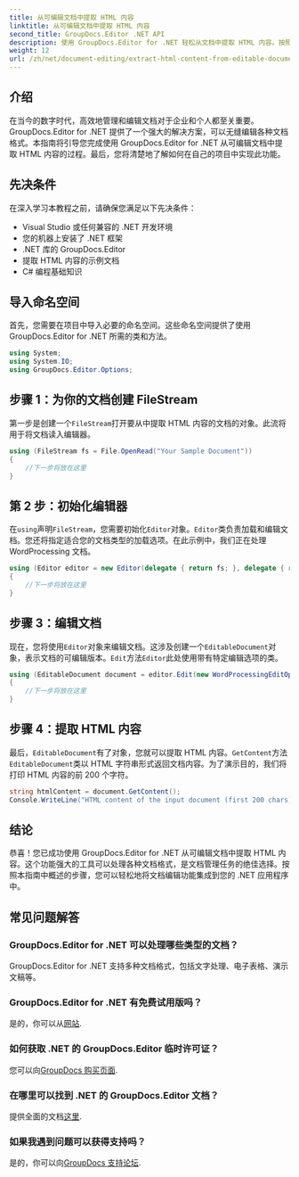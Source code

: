 ```yaml
---
title: 从可编辑文档中提取 HTML 内容
linktitle: 从可编辑文档中提取 HTML 内容
second_title: GroupDocs.Editor .NET API
description: 使用 GroupDocs.Editor for .NET 轻松从文档中提取 HTML 内容。按照我们的详细指南进行无缝集成和文档管理。
weight: 12
url: /zh/net/document-editing/extract-html-content-from-editable-document/
---
```

## 介绍
在当今的数字时代，高效地管理和编辑文档对于企业和个人都至关重要。GroupDocs.Editor for .NET 提供了一个强大的解决方案，可以无缝编辑各种文档格式。本指南将引导您完成使用 GroupDocs.Editor for .NET 从可编辑文档中提取 HTML 内容的过程。最后，您将清楚地了解如何在自己的项目中实现此功能。
## 先决条件
在深入学习本教程之前，请确保您满足以下先决条件：
- Visual Studio 或任何兼容的 .NET 开发环境
- 您的机器上安装了 .NET 框架
- .NET 库的 GroupDocs.Editor
- 提取 HTML 内容的示例文档
- C# 编程基础知识
## 导入命名空间
首先，您需要在项目中导入必要的命名空间。这些命名空间提供了使用 GroupDocs.Editor for .NET 所需的类和方法。
```csharp
using System;
using System.IO;
using GroupDocs.Editor.Options;
```
## 步骤 1：为你的文档创建 FileStream
第一步是创建一个`FileStream`打开要从中提取 HTML 内容的文档的对象。此流将用于将文档读入编辑器。
```csharp
using (FileStream fs = File.OpenRead("Your Sample Document"))
{
    //下一步将放在这里
}
```
## 第 2 步：初始化编辑器
在`using`声明`FileStream`，您需要初始化`Editor`对象。`Editor`类负责加载和编辑文档。您还将指定适合您的文档类型的加载选项。在此示例中，我们正在处理 WordProcessing 文档。
```csharp
using (Editor editor = new Editor(delegate { return fs; }, delegate { return new WordProcessingLoadOptions(); }))
{
    //下一步将放在这里
}
```
## 步骤 3：编辑文档
现在，您将使用`Editor`对象来编辑文档。这涉及创建一个`EditableDocument`对象，表示文档的可编辑版本。`Edit`方法`Editor`此处使用带有特定编辑选项的类。
```csharp
using (EditableDocument document = editor.Edit(new WordProcessingEditOptions()))
{
    //下一步将放在这里
}
```
## 步骤 4：提取 HTML 内容
最后，`EditableDocument`有了对象，您就可以提取 HTML 内容。`GetContent`方法`EditableDocument`类以 HTML 字符串形式返回文档内容。为了演示目的，我们将打印 HTML 内容的前 200 个字符。
```csharp
string htmlContent = document.GetContent();
Console.WriteLine("HTML content of the input document (first 200 chars): {0}", htmlContent.Substring(0, 200));
```

## 结论
恭喜！您已成功使用 GroupDocs.Editor for .NET 从可编辑文档中提取 HTML 内容。这个功能强大的工具可以处理各种文档格式，是文档管理任务的绝佳选择。按照本指南中概述的步骤，您可以轻松地将文档编辑功能集成到您的 .NET 应用程序中。
## 常见问题解答
### GroupDocs.Editor for .NET 可以处理哪些类型的文档？
GroupDocs.Editor for .NET 支持多种文档格式，包括文字处理、电子表格、演示文稿等。
### GroupDocs.Editor for .NET 有免费试用版吗？
是的，你可以从[网站](https://releases.groupdocs.com/).
### 如何获取 .NET 的 GroupDocs.Editor 临时许可证？
您可以向[GroupDocs 购买页面](https://purchase.groupdocs.com/temporary-license/).
### 在哪里可以找到 .NET 的 GroupDocs.Editor 文档？
提供全面的文档[这里](https://tutorials.groupdocs.com/editor/net/).
### 如果我遇到问题可以获得支持吗？
是的，你可以向[GroupDocs 支持论坛](https://forum.groupdocs.com/c/editor/20).